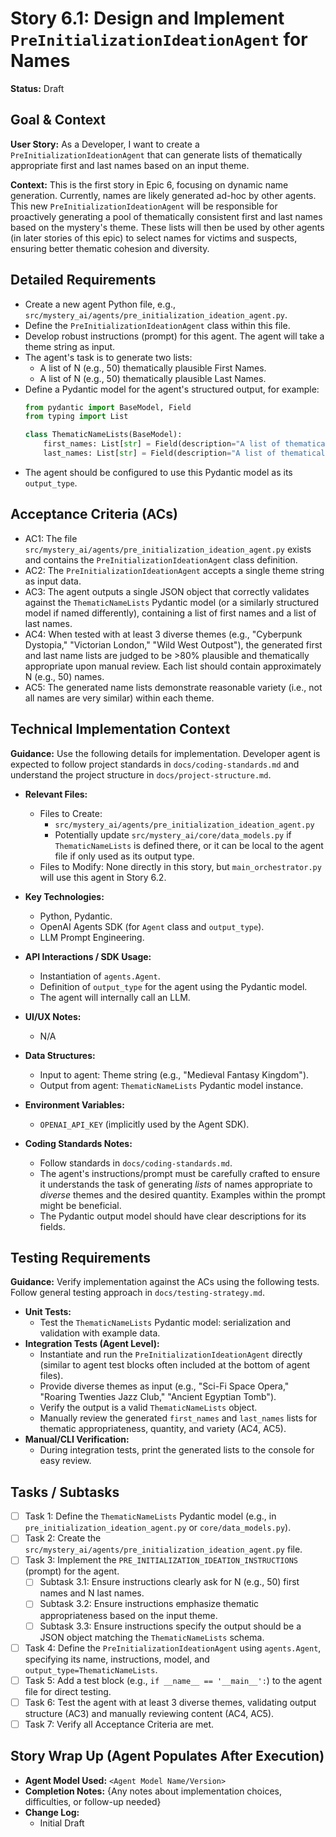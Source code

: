 # Story 6.1: Design and Implement `PreInitializationIdeationAgent` for Names

**Status:** Draft

## Goal & Context

**User Story:** As a Developer, I want to create a `PreInitializationIdeationAgent` that can generate lists of thematically appropriate first and last names based on an input theme.

**Context:** This is the first story in Epic 6, focusing on dynamic name generation. Currently, names are likely generated ad-hoc by other agents. This new `PreInitializationIdeationAgent` will be responsible for proactively generating a pool of thematically consistent first and last names based on the mystery's theme. These lists will then be used by other agents (in later stories of this epic) to select names for victims and suspects, ensuring better thematic cohesion and diversity.

## Detailed Requirements

- Create a new agent Python file, e.g., `src/mystery_ai/agents/pre_initialization_ideation_agent.py`.
- Define the `PreInitializationIdeationAgent` class within this file.
- Develop robust instructions (prompt) for this agent. The agent will take a theme string as input.
- The agent's task is to generate two lists:
    - A list of N (e.g., 50) thematically plausible First Names.
    - A list of N (e.g., 50) thematically plausible Last Names.
- Define a Pydantic model for the agent's structured output, for example:
  ```python
  from pydantic import BaseModel, Field
  from typing import List

  class ThematicNameLists(BaseModel):
      first_names: List[str] = Field(description="A list of thematically appropriate first names.")
      last_names: List[str] = Field(description="A list of thematically appropriate last names.")
  ```
- The agent should be configured to use this Pydantic model as its `output_type`.

## Acceptance Criteria (ACs)

- AC1: The file `src/mystery_ai/agents/pre_initialization_ideation_agent.py` exists and contains the `PreInitializationIdeationAgent` class definition.
- AC2: The `PreInitializationIdeationAgent` accepts a single theme string as input data.
- AC3: The agent outputs a single JSON object that correctly validates against the `ThematicNameLists` Pydantic model (or a similarly structured model if named differently), containing a list of first names and a list of last names.
- AC4: When tested with at least 3 diverse themes (e.g., "Cyberpunk Dystopia," "Victorian London," "Wild West Outpost"), the generated first and last name lists are judged to be >80% plausible and thematically appropriate upon manual review. Each list should contain approximately N (e.g., 50) names.
- AC5: The generated name lists demonstrate reasonable variety (i.e., not all names are very similar) within each theme.

## Technical Implementation Context

**Guidance:** Use the following details for implementation. Developer agent is expected to follow project standards in `docs/coding-standards.md` and understand the project structure in `docs/project-structure.md`.

- **Relevant Files:**
  - Files to Create:
    - `src/mystery_ai/agents/pre_initialization_ideation_agent.py`
    - Potentially update `src/mystery_ai/core/data_models.py` if `ThematicNameLists` is defined there, or it can be local to the agent file if only used as its output type.
  - Files to Modify: None directly in this story, but `main_orchestrator.py` will use this agent in Story 6.2.

- **Key Technologies:**
  - Python, Pydantic.
  - OpenAI Agents SDK (for `Agent` class and `output_type`).
  - LLM Prompt Engineering.

- **API Interactions / SDK Usage:**
  - Instantiation of `agents.Agent`.
  - Definition of `output_type` for the agent using the Pydantic model.
  - The agent will internally call an LLM.

- **UI/UX Notes:**
  - N/A

- **Data Structures:**
  - Input to agent: Theme string (e.g., "Medieval Fantasy Kingdom").
  - Output from agent: `ThematicNameLists` Pydantic model instance.

- **Environment Variables:**
  - `OPENAI_API_KEY` (implicitly used by the Agent SDK).

- **Coding Standards Notes:**
  - Follow standards in `docs/coding-standards.md`.
  - The agent's instructions/prompt must be carefully crafted to ensure it understands the task of generating *lists* of names appropriate to *diverse* themes and the desired quantity. Examples within the prompt might be beneficial.
  - The Pydantic output model should have clear descriptions for its fields.

## Testing Requirements

**Guidance:** Verify implementation against the ACs using the following tests. Follow general testing approach in `docs/testing-strategy.md`.

- **Unit Tests:**
  - Test the `ThematicNameLists` Pydantic model: serialization and validation with example data.
- **Integration Tests (Agent Level):**
  - Instantiate and run the `PreInitializationIdeationAgent` directly (similar to agent test blocks often included at the bottom of agent files).
  - Provide diverse themes as input (e.g., "Sci-Fi Space Opera," "Roaring Twenties Jazz Club," "Ancient Egyptian Tomb").
  - Verify the output is a valid `ThematicNameLists` object.
  - Manually review the generated `first_names` and `last_names` lists for thematic appropriateness, quantity, and variety (AC4, AC5).
- **Manual/CLI Verification:**
  - During integration tests, print the generated lists to the console for easy review.

## Tasks / Subtasks

- [ ] Task 1: Define the `ThematicNameLists` Pydantic model (e.g., in `pre_initialization_ideation_agent.py` or `core/data_models.py`).
- [ ] Task 2: Create the `src/mystery_ai/agents/pre_initialization_ideation_agent.py` file.
- [ ] Task 3: Implement the `PRE_INITIALIZATION_IDEATION_INSTRUCTIONS` (prompt) for the agent.
  - [ ] Subtask 3.1: Ensure instructions clearly ask for N (e.g., 50) first names and N last names.
  - [ ] Subtask 3.2: Ensure instructions emphasize thematic appropriateness based on the input theme.
  - [ ] Subtask 3.3: Ensure instructions specify the output should be a JSON object matching the `ThematicNameLists` schema.
- [ ] Task 4: Define the `PreInitializationIdeationAgent` using `agents.Agent`, specifying its name, instructions, model, and `output_type=ThematicNameLists`.
- [ ] Task 5: Add a test block (e.g., `if __name__ == '__main__':`) to the agent file for direct testing.
- [ ] Task 6: Test the agent with at least 3 diverse themes, validating output structure (AC3) and manually reviewing content (AC4, AC5).
- [ ] Task 7: Verify all Acceptance Criteria are met.

## Story Wrap Up (Agent Populates After Execution)

- **Agent Model Used:** `<Agent Model Name/Version>`
- **Completion Notes:** {Any notes about implementation choices, difficulties, or follow-up needed}
- **Change Log:**
  - Initial Draft 